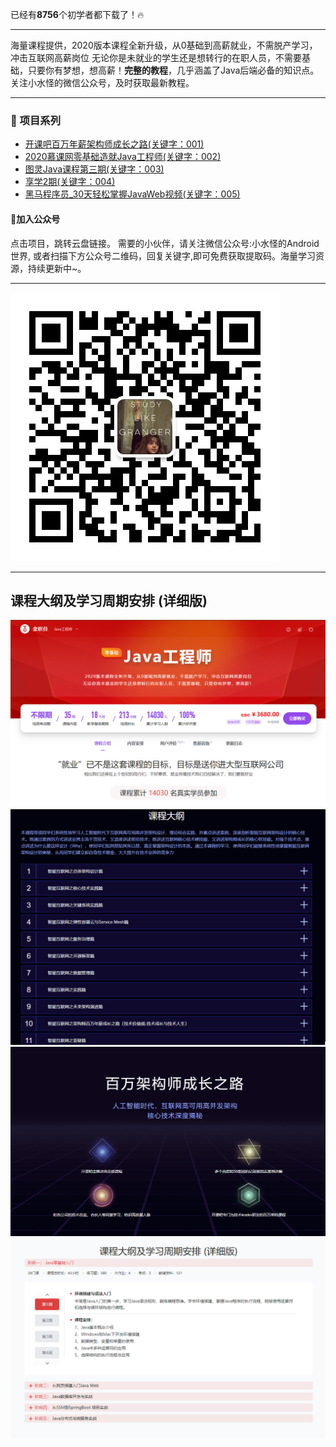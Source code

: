 已经有**8756**个初学者都下载了！🔥

***

海量课程提供，2020版本课程全新升级，从0基础到高薪就业，不需脱产学习，冲击互联网高薪岗位
无论你是未就业的学生还是想转行的在职人员，不需要基础，只要你有梦想，想高薪！**完整的教程**，几乎涵盖了Java后端必备的知识点。  
关注小水怪的微信公众号，及时获取最新教程。

***


###  :lollipop: 项目系列

- [开课吧百万年薪架构师成长之路(关键字：001)](https://pan.baidu.com/s/1XyLWsyyI3bAY3wqdgptztA)
- [2020慕课网零基础造就Java工程师(关键字：002)](https://pan.baidu.com/s/1yyC4EpZHpyw3rPxWW0VtPA)
- [图灵Java课程第三期(关键字：003)](https://pan.baidu.com/s/1hyfRnQRvtPsmTZ8pVAfrVA)
- [享学2期(关键字：004)](https://pan.baidu.com/s/1_wbxDINLu-kdKSqasmj6RA)
- [黑马程序员_30天轻松掌握JavaWeb视频(关键字：005)](https://pan.baidu.com/s/1QbeRXJouwZCKeTrXkzR-5Q)


  

#### :sparkling_heart:<a name="公众号">加入公众号</a> ###

点击项目，跳转云盘链接。
需要的小伙伴，请关注微信公众号:小水怪的Android世界, 或者扫描下方公众号二维码，回复关键字,即可免费获取提取码。海量学习资源，持续更新中~。
***
![](image/qr.png)

***
## 课程大纲及学习周期安排 (详细版)
![](image/image1.png)
![](image/image2.png)
![](image/image3.png)
![](image/image4.png)



